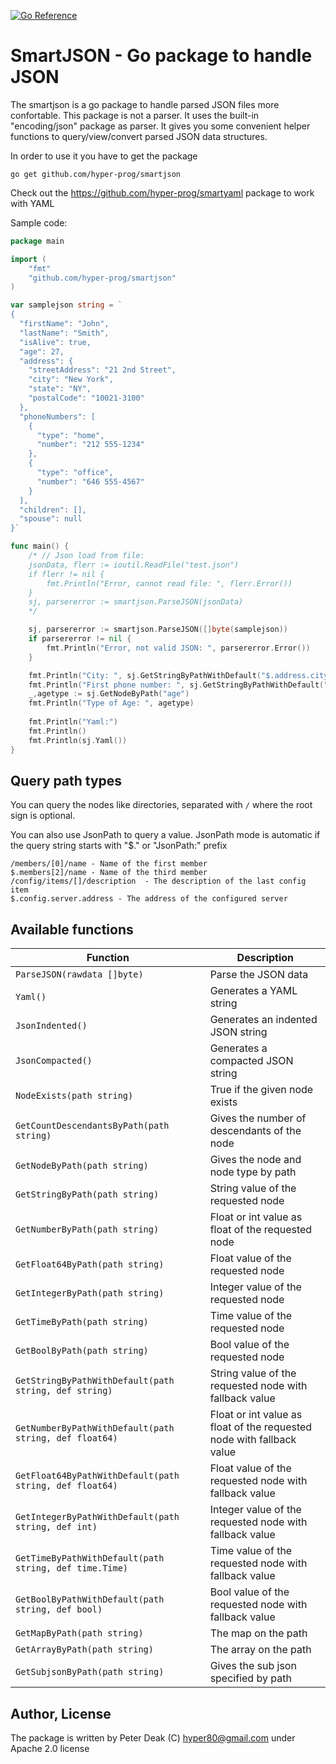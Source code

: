 [![Go Reference](https://pkg.go.dev/badge/github.com/hyper-prog/smartjson.svg)](https://pkg.go.dev/github.com/hyper-prog/smartjson)

SmartJSON - Go package to handle JSON
======================================

The smartjson is a go package to handle parsed JSON files more confortable.
This package is not a parser. It uses the built-in "encoding/json" package as parser.
It gives you some convenient helper functions to query/view/convert parsed JSON data structures.

In order to use it you have to get the package

	go get github.com/hyper-prog/smartjson

Check out the https://github.com/hyper-prog/smartyaml package to work with YAML

Sample code:

```go
package main

import (
	"fmt"
	"github.com/hyper-prog/smartjson"
)

var samplejson string = `
{
  "firstName": "John",
  "lastName": "Smith",
  "isAlive": true,
  "age": 27,
  "address": {
    "streetAddress": "21 2nd Street",
    "city": "New York",
    "state": "NY",
    "postalCode": "10021-3100"
  },
  "phoneNumbers": [
    {
      "type": "home",
      "number": "212 555-1234"
    },
    {
      "type": "office",
      "number": "646 555-4567"
    }
  ],
  "children": [],
  "spouse": null
}`

func main() {
	/* // Json load from file:
	jsonData, flerr := ioutil.ReadFile("test.json")
	if flerr != nil {
		fmt.Println("Error, cannot read file: ", flerr.Error())
	}
	sj, parsererror := smartjson.ParseJSON(jsonData)
	*/

	sj, parsererror := smartjson.ParseJSON([]byte(samplejson))
	if parsererror != nil {
		fmt.Println("Error, not valid JSON: ", parsererror.Error())
	}

	fmt.Println("City: ", sj.GetStringByPathWithDefault("$.address.city", "Unknown"))
	fmt.Println("First phone number: ", sj.GetStringByPathWithDefault("/phoneNumbers/[0]/number", "Not available"))
	_,agetype := sj.GetNodeByPath("age")
	fmt.Println("Type of Age: ", agetype)
	
	fmt.Println("Yaml:")
	fmt.Println()
	fmt.Println(sj.Yaml())
}
```

Query path types
----------------

You can query the nodes like directories, separated with `/` where the root sign is optional.

You can also use JsonPath to query a value.
JsonPath mode is automatic if the query string starts with "$." or "JsonPath:" prefix

	/members/[0]/name - Name of the first member
	$.members[2]/name - Name of the third member
	/config/items/[]/description  - The description of the last config item
	$.config.server.address - The address of the configured server

Available functions
-------------------


| Function                                         | Description                                 |
| ------------------------------------------------ | ------------------------------------------- |
| `ParseJSON(rawdata []byte)`                      | Parse the JSON data                         |
| `Yaml()`                                         | Generates a YAML string                     |
| `JsonIndented()`                                 | Generates an indented JSON string           |
| `JsonCompacted()`                                | Generates a compacted JSON string           |
| `NodeExists(path string)`                        | True if the given node exists               |
| `GetCountDescendantsByPath(path string)`         | Gives the number of descendants of the node |
| `GetNodeByPath(path string)`                     | Gives the node and node type by path        |
| `GetStringByPath(path string)`                   | String value of the requested node          |
| `GetNumberByPath(path string)`                   | Float or int value as float of the requested node  |
| `GetFloat64ByPath(path string)`                  | Float value of the requested node           |
| `GetIntegerByPath(path string)`                  | Integer value of the requested node         |
| `GetTimeByPath(path string)`                     | Time value of the requested node            |
| `GetBoolByPath(path string)`                     | Bool value of the requested node            |
| `GetStringByPathWithDefault(path string, def string)`   | String value of the requested node with fallback value  |
| `GetNumberByPathWithDefault(path string, def float64)`  | Float or int value as float of the requested node with fallback value |
| `GetFloat64ByPathWithDefault(path string, def float64)` | Float value of the requested node with fallback value   |
| `GetIntegerByPathWithDefault(path string, def int)`     | Integer value of the requested node with fallback value |
| `GetTimeByPathWithDefault(path string, def time.Time)`  | Time value of the requested node with fallback value    |
| `GetBoolByPathWithDefault(path string, def bool)`       | Bool value of the requested node with fallback value    |
| `GetMapByPath(path string)`                      | The map on the path                         |
| `GetArrayByPath(path string)`                    | The array on the path                       |
| `GetSubjsonByPath(path string)`                  | Gives the sub json specified by path        |


Author, License
---------------

The package is written by Peter Deak (C) hyper80@gmail.com under Apache 2.0 license
